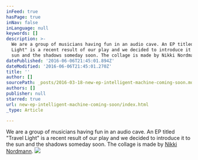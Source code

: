 ```yaml
---
inFeed: true
hasPage: true
inNav: false
inLanguage: null
keywords: []
description: >-
  We are a group of musicians having fun in an audio cave. An EP titled "Travel
  Light" is a recent result of our play and we decided to introduce it to the
  sun and the shadows someday soon. The collage is made by Nikki Nordmann.
datePublished: '2016-06-06T21:45:01.894Z'
dateModified: '2016-06-06T21:45:01.270Z'
title: ''
author: []
sourcePath: _posts/2016-03-18-new-ep-intelligent-machine-coming-soon.md
authors: []
publisher: null
starred: true
url: new-ep-intelligent-machine-coming-soon/index.html
_type: Article

---
```

We are a group of musicians having fun in an audio cave. An EP titled "Travel Light" is a recent result of our play and we decided to introduce it to the sun and the shadows someday soon. The collage is made by [Nikki Nordmann][0].
![](https://the-grid-user-content.s3-us-west-2.amazonaws.com/a7809d39-ebf4-4afd-8603-88903a243add.jpg)

[0]: https://www.facebook.com/nikki.nordmann